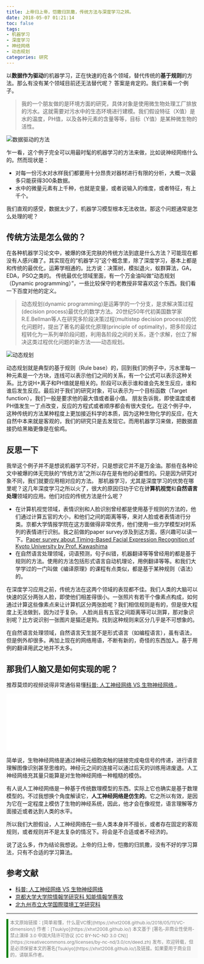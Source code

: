 ```yaml
---
title: 上帝归上帝，恺撒归凯撒，传统方法与深度学习之辨。
date: 2018-05-07 01:21:14
toc: false
tags: 
- 机器学习
- 深度学习
- 神经网络
- 动态规划
categories: 研究
---
```

<script type="text/javascript" language="javascript">   
function iFrameHeight() {   
var ifm= document.getElementById("iframepage");   
var subWeb = document.frames ? document.frames["iframepage"].document : ifm.contentDocument;   
if(ifm != null && subWeb != null) {
   ifm.height = subWeb.body.scrollHeight;
   ifm.width = subWeb.body.scrollWidth;
}   
}   
</script>
以**数据作为驱动**的机器学习，正在快速的在各个领域，替代传统的**基于规则**的方法。那么有没有某个领域目前还无法替代呢？
答案是肯定的。我们来看一个例子。
> 我的一个朋友做的是环境方面的研究，具体对象是使用微生物处理工厂排放的污水。这就需要对污水中的生态环境进行建模。我们假设特征（X值）是水的温度，PH值，以及各种元素的含量等等，目标（Y值）是某种微生物的活性。
<!-- more -->
![数据驱动的方法](http://oonaavjvi.bkt.clouddn.com/CVD02.png)

乍一看，这个例子完全可以用最时髦的机器学习的方法来做，比如说神经网络什么的。然而现状是：
- 对每一份污水对水样我们都要用十分昂贵对器材进行有限的分析，大概一次最多只能获得300条数据。
- 水中的微量元素有上千种，也就是变量，或者说输入的维度，或者特征，有上千个。

我们直观的感受，数据太少了，机器学习模型根本无法收敛。那这个问题通常是怎么处理的呢？

## 传统方法是怎么做的？
在各种机器学习论文中，被爆的体无完肤的传统方法到底是什么方法？可能现在都没有人感兴趣了。其实现在的“机器学习”这个概念里，除了深度学习，基本上都是和传统的最优化，运筹学相通的。比方说：决策树，模拟退火，蚁群算法，GA，EDA，PSO之类的。
传统最优化领域里面，有一个万金油叫做“动态规划（Dynamic programming）”，一些比较保守的老教授非常喜欢这个东西。我们看一下百度对他的定义。
> 动态规划(dynamic programming)是运筹学的一个分支，是求解决策过程(decision process)最优化的数学方法。20世纪50年代初美国数学家R.E.Bellman等人在研究多阶段决策过程(multistep decision process)的优化问题时，提出了著名的最优化原理(principle of optimality)，把多阶段过程转化为一系列单阶段问题，利用各阶段之间的关系，逐个求解，创立了解决这类过程优化问题的新方法——动态规划。

![动态规划](http://oonaavjvi.bkt.clouddn.com/CVD03.jpg)

动态规划就是典型的基于规则（Rule base）的，回到我们的例子中，污水里每一种元素是一个方块，连线可以表示他们之间的关系，有一个公式可以表示这种关系。比方说H+离子和PH值就是相关的。阶段可以表示谁和谁会先发生反应，谁和谁后发生反应。最后对于我们的研究对象，可以表示为一个目标函数（Target function），我们一般是要求他的最大值或者最小值。
朋友告诉我，即使温度或者PH值发生一丁点改变，反应的方程式或者顺序都会有很大变化。在这个例子中，这种传统的方法某种程度上更加接近科学的本质，因为这种生物化学的反应，在大自然中本来就是客观的，我们的研究只是去发现它。而用机器学习来做，把数据直接扔给黑箱更像是在偷鸡。

## 反思一下
我举这个例子并不是想说机器学习不好，只是想说它并不是万金油。那些在各种论文中被爆的体无完肤的“传统方法”之所以存在是有他的必要性的。只是因为研究对象不同，我们就要应用相对应的方法。
那机器学习，尤其是深度学习的优势在哪里呢？这几年深度学习之所以火了，很大的原因归功于它在**计算机视觉**和**自然语言处理**领域的应用。他们对应的传统方法是什么呢？
- 在计算机视觉领域，表情识别和人脸识别曾经都是使用基于规则的方法的，他们通过计算五官的大小，和他们之间的距离等等，来对人脸或者表情进行分类。京都大学情报学院在这方面做得非常优秀，他们使用一些力学模型对时系列的表情进行识别。我之前做的paper survey涉及到这方面，感兴趣可以读一下。[Paper survey about Timing-Based Facial Expression Recognition of Kyoto University by Prof. Kawashima](https://xhxt2008.github.io/2017/11/22/paper-survey-kyoto/)
- 在自然语言处理领域，词语预测，句子纠错，机器翻译等等曾经用的都是基于规则的方法。使用的方法包括形式语言自动机理论，用例翻译等等。和我们大学学过的一门叫做《编译原理》的课程有点类似，都是基于某种规则（语法）的。

在深度学习应用之前，传统方法在这两个领域的表现都不佳。我们人类的大脑可以快速的区分两张人脸，即使他们相差得很小。一张照片有若干个像素点构成，如何通过计算这些像素点来让计算机区分两张脸呢？我们相信规则是有的，但是很大程度上无法做到，因为过于复杂。
人脸尚且有五官之间距离等可以测算，那对象识别呢？比方说识别一张图片是猫还是狗。找到这种规则来区分几乎是不可想象的。

在自然语言处理领域，自然语言天生就不是形式语言（如编程语言），虽有语法，但是例外却很多。再加上现在的网络用语，不断有新的，奇怪的东西加入。基于用例的翻译用武之地并不太多。

## 那我们人脑又是如何实现的呢？
推荐莫烦的视频说得非常通俗易懂[科普: 人工神经网络 VS 生物神经网络
](https://www.bilibili.com/video/av15997699)。
<iframe src="//player.bilibili.com/player.html?aid=16938887&cid=27691025&page=1" id="iframepage" scrolling="no" border="0" frameborder="no" framespacing="0" allowfullscreen="true" onload="iFrameHeight()" > </iframe>

简单说，生物神经网络是通过神经元细胞突触的链接完成电信号的传递，进行语言理解图像识别甚至思维的。神经元之间的连接可以通过后天的训练用进废退。人工神经网络充其量只能算是对生物神经网络一种粗糙的模仿。

有人说人工神经网络是一种基于传统数理模型的东西。实际上它也确实是基于数理模型的。不过我想换个角度解读它，**人工神经网络是仿生的**。它之所以有效，是因为它在一定程度上模仿了生物的神经系统，因此，他才会在像视觉，语言理解等方面接近或者达到人类的水平。

所以我们大胆假设，人工神经网络在一些人类本身并不擅长，或者存在固定的客观规则，或者规则并不是太复杂的情况下。将会是不合适或者不经济的。

说了这么多，作为结论我想说。上帝的归上帝，恺撒的归凯撒，没有不好的学习算法，只有不合适的学习算法。

## 参考文献
- [科普: 人工神经网络 VS 生物神经网络](https://www.bilibili.com/video/av15997699)
- [京都大学大学院情報学研究科 知能情報学専攻](http://vision.kuee.kyoto-u.ac.jp/~hiroaki/index-j.html)
- [北九州市立大学国際環境工学研究科](https://www.kitakyu-u.ac.jp/subject/graduate/env/)

---

<p style="border-left-color:#008000; border-left-style: solid; border-left-width: 5px; background-color:#fafafa; padding-left:5px;"><span style="color: #808080; font-size: 12px;">本文原始链接：[简单易懂，什么是VC维](https://xhxt2008.github.io/2018/05/11/VC-dimension/)    
作者：[Tsukiyo](https://xhxt2008.github.io/)    
本文基于 [署名-非商业性使用-禁止演绎 3.0 中国大陆许可协议 (CC BY-NC-ND 3.0 CN)](https://creativecommons.org/licenses/by-nc-nd/3.0/cn/deed.zh) 发布，欢迎转载，但是必须保留本文的署名[Tsukiyo](https://xhxt2008.github.io/)及链接。如果要用于商业目的，请联系作者。
</span></p>